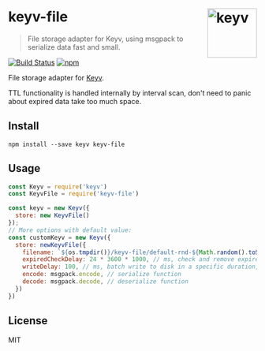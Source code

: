 # keyv-file [<img width="100" align="right" src="https://rawgit.com/lukechilds/keyv/master/media/logo.svg" alt="keyv">](https://github.com/lukechilds/keyv)

> File storage adapter for Keyv, using msgpack to serialize data fast and small.

[![Build Status](https://travis-ci.org/zaaack/keyv-file.svg?branch=master)](https://travis-ci.org/zaaack/keyv-file)
[![npm](https://img.shields.io/npm/v/keyv-file.svg)](https://www.npmjs.com/package/keyv-file)

File storage adapter for [Keyv](https://github.com/lukechilds/keyv).

TTL functionality is handled internally by interval scan, don't need to panic about expired data take too much space.

## Install

```shell
npm install --save keyv keyv-file
```

## Usage

```js
const Keyv = require('keyv')
const KeyvFile = require('keyv-file')

const keyv = new Keyv({
  store: new KeyvFile()
});
// More options with default value:
const customKeyv = new Keyv({
  store: newKeyvFile({
    filename: `${os.tmpdir()}/keyv-file/default-rnd-${Math.random().toString(36).slice(2)}.msgpack` // the file path to store the data
    expiredCheckDelay: 24 * 3600 * 1000, // ms, check and remove expired data in each ms
    writeDelay: 100, // ms, batch write to disk in a specific duration, enhance write performance.
    encode: msgpack.encode, // serialize function
    decode: msgpack.decode, // deserialize function
  })
})
```

## License

MIT
